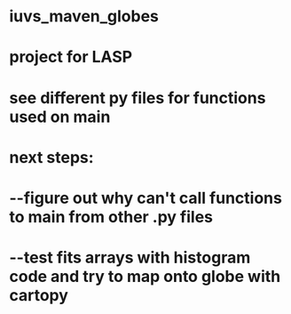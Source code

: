 # iuvs_maven_globes
# project for LASP 


# see different py files for functions used on main

# next steps: 
# --figure out why can't call functions to main from other .py files
# --test fits arrays with histogram code and try to map onto globe with cartopy
